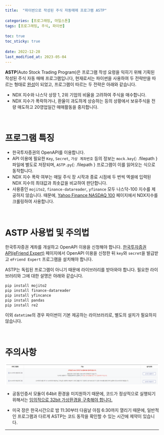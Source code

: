 ```yaml
---
title:  "파이썬으로 작성된 주식 자동매매 프로그램 ASTP"

categories: [프로그래밍, 마일스톤]
tags: [프로그래밍, 주식, 파이썬]

toc: true
toc_sticky: true
 
date: 2022-12-28
last_modified_at: 2023-05-04
---
```


**ASTP**(Auto Stock Trading Program)은 프로그램 작성 요령을 익히기 위해 기획된 작성된 주식 자동 매매 프로그램입니다, 현재로서는 파이썬을 사용하여 두 전략만을 따르는 형태로 [완성](https://github.com/kiw6024/ASTP)이 되었고, 프로그램이 따르는 두 전략은 아래와 같습니다.

- NDX 지수와 나스닥 상장 1, 2위 기업의 비율을 고려하여 주식을 매수합니다.
- NDX 지수가 폭락하거나, 환율이 과도하게 상승하는 등의 상황에서 보유주식을 전량 매도하고 20영업일간 매매활동을 중지합니다.

<br>

# **프로그램 특징**

- 한국투자증권의 OpenAPI를 이용합니다.
- API 이용에 필요한 `Key`, `Secret`, `가상 계좌번호` 등의 정보는 `mock.key`{: .filepath } 파일에 별도로 저장되며, `ASTP.py`{: .filepath } 프로그램이 이를 읽어오는 식으로 동작합니다.
- NDX 지수 폭락 여부는 매일 주식 장 시작과 종료 시점에 두 번씩 엑셀에 입력된 NDX 지수의 최대값과 최솟값을 비교하여 판단합니다.
- 사용중인 `mojito2`, `finance-datareader`, `yfinance` 모두 나스닥-100 지수를 제공하지 않습니다. 때문에, [Yahoo Finance NASDAQ 100](https://finance.yahoo.com/quote/%5ENDX/) 페이지에서 NDX지수를 크롤링하여 사용합니다.

<br>

# **ASTP 사용법 및 주의법**

한국투자증권 계좌를 개설하고 OpenAPI 이용을 신청해야 합니다. [한국투자증권 API(eFriend Expert)](https://www.truefriend.com/main/customer/systemdown/OpenAPI.jsp?cmd=TF04ea01200) 페이지에서 OpenAPI 이용을 신청한 뒤 `key`와 `secret`을 발급받고 `eFriend Expert` 프로그램을 설치해야 합니다.

ASTP는 독립된 프로그램이 아니기 때문에 라이브러리를 받아와야 합니다. 필요한 라이브러리와 그에 대한 설명은 아래와 같습니다.

```terminal
pip install mojito2
pip install finance-datareader
pip install yfincance
pip install pandas
pip install re2
```

이외 `datetime`의 경우 파이썬이 기본 제공하는 라이브러리로, 별도의 설치가 필요하지 않습니다.

<br>

# **주의사항**

![no64bit](/assets/img/2022-12-28-ASTP/no64bit.png)

- 공동인증서 모듈이 64bit 환경을 미지원하기 때문에, 코드가 정상적으로 실행되기 위해서는 [임의적으로 32bit 가상환경을 구축해야 합니다.](https://kiw6024.github.io/posts/32bit/)

- 미국 장은 한국시간으로 밤 11:30부터 다음날 아침 6:30까지 열리기 때문에, 일반적인 프로그램과 다르게 ASTP는 코드 동작을 확인할 수 있는 시간에 제약이 있습니다.

---

<!--
# 프로젝트 진행을 통해 알게 된 점

API 연결 방식에 OCX, COM, DLL 등이 있음. (한투는 OCX)
OCX (OLE Control Extension) is a file format that contains reusable software components, which can be used to create custom user interfaces and add functionality to applications. These components are also known as ActiveX controls.

- [mojito](https://pypi.org/project/mojito2/)는 한국투자증권의 RestAPI 기반의 OpenAPI에 대한 통합 파이썬 레퍼 모듈입니. 라이브러리명이 모히또인 이유가 재미있는데, 공식 설명으로는 이 라이브러리가 통합 모듈이기도 하고 돈 벌어서 몰디브가서 모히토 한 잔 하자는 의미도 있다고 한다.
- [yfincance](https://pypi.org/project/yfinance/)는 나스닥에 상장된 시가총액 1위 기업과 2위 기업에 대한 데이터를 불러오기 위해 사용한다.
- [FinanceDataReader](https://github.com/financedata-org/FinanceDataReader)는 OpenAPI의 기능을 보조하기 위한 수단으로, 시가총액 상위 10개 기업 데이터를 얻어오기 위해 사용한다.
- [pandas](https://pandas.pydata.org/)는 엑셀 데이터를 읽어오기 위해 사용한다.
- [re](https://docs.python.org/3/library/re.html)는 파이썬 정규식을 사용하기 위해 사용한다.

-->